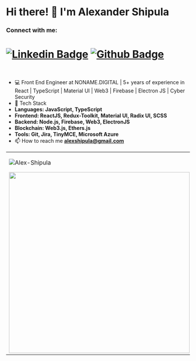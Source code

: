 <h1 align="left">Hi there! 👋 I'm Alexander Shipula</h1>

<h3 align="left">Connect with me:</h3> 

# [![Linkedin Badge](https://img.shields.io/badge/-LinkedIn-0077B5?style=flat&logo=Linkedin&logoColor=white&link=https://www.linkedin.com/in/alex-shipula/)](https://www.linkedin.com/in/alex-shipula/) [![Github Badge](https://img.shields.io/badge/-Github-242A2D?style=flat&logo=Github&logoColor=white&link=https://github.com/alex-shipula/)](https://github.com/alex-shipula/)

<br />
 
- 💻 Front End Engineer at NONAME.DIGITAL | 5+ years of experience in React | TypeScript | Material UI | Web3 | Firebase | Electron JS | Cyber Security
- 🌱 Tech Stack
- **Languages: JavaScript, TypeScript**
- **Frontend: ReactJS, Redux-Toolkit, Material UI, Radix UI, SCSS**
- **Backend: Node.js, Firebase, Web3, ElectronJS**
- **Blockchain: Web3.js, Ethers.js**
- **Tools: Git, Jira, TinyMCE, Microsoft Azure**
- 📫 How to reach me **alexshipula@gmail.com**     

<center>
 <table>
   <tr>
   <td>
   <p><img align="center" src="https://github-readme-stats.vercel.app/api/top-langs?username=Alex-Shipula&show_icons=true&locale=en&layout=compact"      alt="Alex-Shipula" /></p>
   <img width="495px" align="left" src="https://github-readme-stats.vercel.app/api?username=Alex-Shipula&show_icons=true&count_private=true" />
   </td>
  </tr>   
  </table>
</center>

